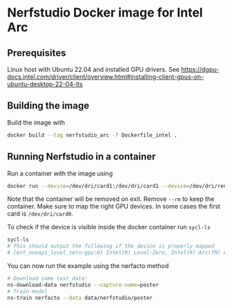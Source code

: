 # Nerfstudio Docker image for Intel Arc

## Prerequisites

Linux host with Ubuntu 22.04 and installed GPU drivers.
See https://dgpu-docs.intel.com/driver/client/overview.html#installing-client-gpus-on-ubuntu-desktop-22-04-lts

## Building the image

Build the image with 
```bash
docker build --tag nerfstudio_arc -f Dockerfile_intel .
```

## Running Nerfstudio in a container

Run a container with the image using
```bash
docker run --device=/dev/dri/card1:/dev/dri/card1 --device=/dev/dri/renderD128:/dev/dri/renderD128 --rm -it nerfstudio_arc bash
```
Note that the container will be removed on exit. Remove `--rm` to keep the container.
Make sure to map the right GPU devices. In some cases the first card is `/dev/dri/card0`.

To check if the device is visible inside the docker container run `sycl-ls`
```bash
sycl-ls
# This should output the following if the device is properly mapped
# [ext_oneapi_level_zero:gpu:0] Intel(R) Level-Zero, Intel(R) Arc(TM) A770 Graphics 1.3 [1.3.30049]
```

You can now run the example using the nerfacto method
```bash
# Download some test data:
ns-download-data nerfstudio --capture-name=poster
# Train model
ns-train nerfacto --data data/nerfstudio/poster
```